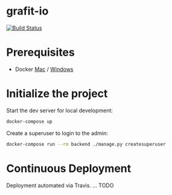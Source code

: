 # grafit-io

[![Build Status](https://travis-ci.org/grafit-io/grafit.svg?branch=master)](https://travis-ci.org/grafit-io/grafit)


# Prerequisites

- Docker [Mac](https://docs.docker.com/docker-for-mac/install/) / [Windows](https://docs.docker.com/docker-for-windows/install/)

# Initialize the project

Start the dev server for local development:

```bash
docker-compose up
```

Create a superuser to login to the admin:

```bash
docker-compose run --rm backend ./manage.py createsuperuser
```


# Continuous Deployment

Deployment automated via Travis. ... TODO

